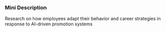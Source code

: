 ### Mini Description

Research on how employees adapt their behavior and career strategies in response to AI-driven promotion systems
